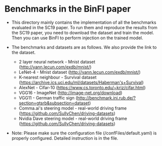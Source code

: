 # Benchmarks in the BinFI paper

- This directory mainly contains the implementation of all the benchmarks evaluated in the SC19 paper. To run them and reproduce the results from the SC19 paper, you need to download the dataset and train the model. Then you can use BinFI to perform injection on the trained model.


- The benchmarks and datasets are as follows. We also provide the link to the dataset.
    - 2 layer neural network - Mnist dataset (http://yann.lecun.com/exdb/mnist/)
    - LeNet-4 - Mnist dataset (http://yann.lecun.com/exdb/mnist/)
    - K-nearest neighbour - Survival dataset (https://archive.ics.uci.edu/ml/datasets/Haberman's+Survival)
    - AlexNet - Cifar-10 (https://www.cs.toronto.edu/~kriz/cifar.html)
    - VGG16 - ImageNet (http://image-net.org/download)
    - VGG11 - German traffic sign (http://benchmark.ini.rub.de/?section=gtsrb&subsection=dataset)
    - Comma.ai's steering model - real-world driving frame (https://github.com/SullyChen/driving-datasets)
    - Nvidia Dave steering model - real-world driving frame (https://github.com/SullyChen/driving-datasets)

- Note: Please make sure the configuration file (/confFiles/default.yaml) is properly configured. Detailed instruction is in the file.
